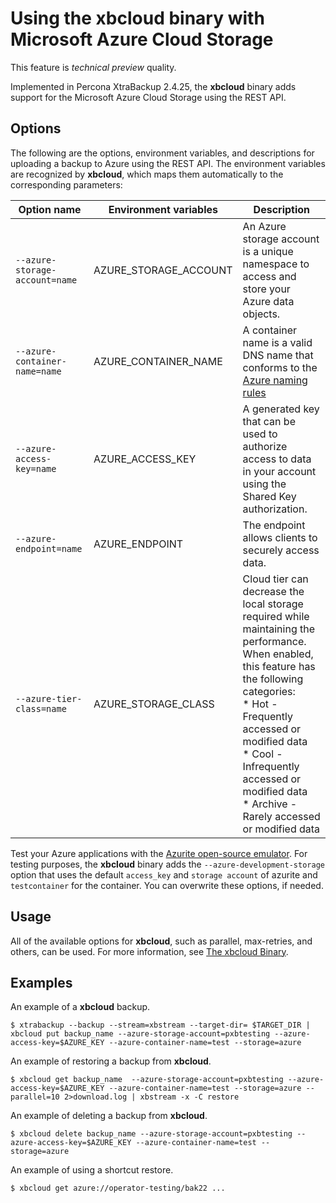 # Using the xbcloud binary with Microsoft Azure Cloud Storage

This feature is *technical preview* quality.

Implemented in Percona XtraBackup 2.4.25, the **xbcloud** binary adds support for the Microsoft Azure Cloud Storage using the REST API.

## Options

The following are the options, environment variables, and descriptions for uploading a backup to Azure using the REST API. The environment variables are recognized by **xbcloud**, which maps them automatically to the corresponding parameters:

| Option name| Environment variables | Description|
| -----------| ----------------------| ---------- |
| `--azure-storage-account=name` | AZURE_STORAGE_ACCOUNT   | An Azure storage account is a unique namespace to access and store your Azure data objects.|
| `--azure-container-name=name`  | AZURE_CONTAINER_NAME    | A container name is a valid DNS name that conforms to the [Azure naming rules](https://docs.microsoft.com/en-us/rest/api/storageservices/naming-and-referencing-containers--blobs--and-metadata#container-names) |
| `--azure-access-key=name`      | AZURE_ACCESS_KEY        | A generated key that can be used to authorize access to data in your account using the Shared Key authorization. |
| `--azure-endpoint=name`        | AZURE_ENDPOINT          | The endpoint allows clients to securely access data. |
| `--azure-tier-class=name`      | AZURE_STORAGE_CLASS     | Cloud tier can decrease the local storage required while maintaining the performance. When enabled, this feature has the following categories: <br /> &#42; Hot - Frequently accessed or modified data <br />&#42; Cool - Infrequently accessed or modified data <br />&#42; Archive - Rarely accessed or modified data|

Test your Azure applications with the [Azurite open-source emulator](https://docs.microsoft.com/en-us/azure/storage/common/storage-use-azurite?tabs=visual-studio). For testing purposes, the **xbcloud** binary adds the `--azure-development-storage` option that uses the default `access_key` and `storage account` of azurite and `testcontainer` for the container. You can overwrite these options, if needed.

## Usage

All of the available options for **xbcloud**, such as parallel, max-retries, and others, can be used. For more information, see [The xbcloud Binary](xbcloud.md#xbcloud-binary).

## Examples

An example of a **xbcloud** backup.

```shell
$ xtrabackup --backup --stream=xbstream --target-dir= $TARGET_DIR | xbcloud put backup_name --azure-storage-account=pxbtesting --azure-access-key=$AZURE_KEY --azure-container-name=test --storage=azure
```

An example of restoring a backup from **xbcloud**.

```shell
$ xbcloud get backup_name  --azure-storage-account=pxbtesting --azure-access-key=$AZURE_KEY --azure-container-name=test --storage=azure --parallel=10 2>download.log | xbstream -x -C restore
```

An example of deleting a backup from **xbcloud**.

```shell
$ xbcloud delete backup_name --azure-storage-account=pxbtesting --azure-access-key=$AZURE_KEY --azure-container-name=test --storage=azure
```

An example of using a shortcut restore.

```shell
$ xbcloud get azure://operator-testing/bak22 ...
```

